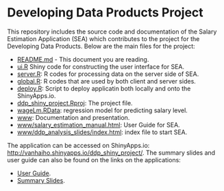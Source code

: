 Developing Data Products Project
================================

This repository includes the source code and documentation of the Salary Estimation Application (SEA) which contributes to the project for the Developing Data Products. Below are the main files for the project:

* [README.md](README.md) - This document you are reading.
* [ui.R](ui.R) Shiny code for constructing the user interface for SEA.
* [server.R](server.R): R codes for processing data on the server side of SEA.
* [global.R](global.R): R codes that are used by both client and server sides.
* [deploy.R](deploy.R): Script to deploy applicatin both locally and onto the ShinyApps.io.
* [ddp_shiny_project.Rproj](ddp_shiny_project.Rproj): The project file.
* [wageLm.RData](wageLm.RData): regression model for predicting salary level.
* [www](www): Documentation and presentation.
* [www/salary_estimation_manual.html](www/salary_estimation_manual.html): User Guide for SEA.
* [www/ddp_analysis_slides/index.html](www/ddp_analysis_slides/index.html): index file to start SEA.

The application can be accessed on ShinyApps.io: <http://vanhaiho.shinyapps.io/ddp_shiny_project/>.
The summary slides and user guide can also be found on the links on the applications:

* [User Guide](http://vanhaiho.shinyapps.io/ddp_shiny_project/#tab-5044-3).
* [Summary Slides](http://vanhaiho.shinyapps.io/ddp_shiny_project/_w_f951615871836e9de7a760e638f42178f0c1b973ddeea099/ddp_analysis_slides/index.html).

